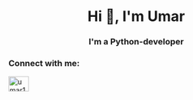 <h1 align="center">Hi 👋, I'm Umar</h1>
<h3 align="center">I'm a Python-developer</h3>

<h3 align="left">Connect with me:</h3>
<p align="left">
<a href="https://instagram.com/umar1593" target="blank"><img align="center" src="https://raw.githubusercontent.com/rahuldkjain/github-profile-readme-generator/master/src/images/icons/Social/instagram.svg" alt="umar1593" height="30" width="40" /></a>
</p>
